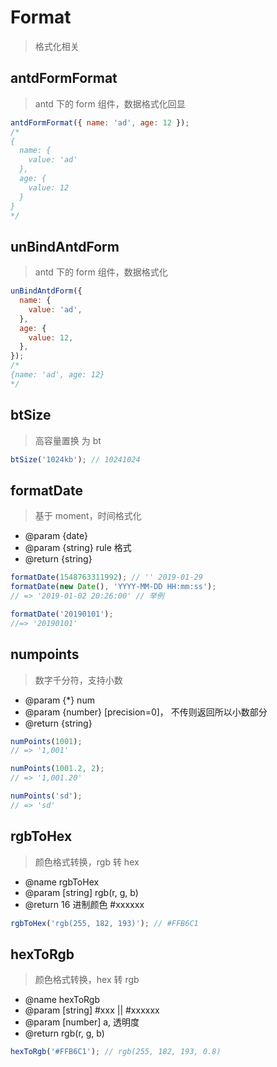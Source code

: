 # Format

> 格式化相关

## antdFormFormat

> antd 下的 form 组件，数据格式化回显

```js
antdFormFormat({ name: 'ad', age: 12 });
/*
{
  name: {
    value: 'ad'
  },
  age: {
    value: 12
  }
}
*/
```

## unBindAntdForm

> antd 下的 form 组件，数据格式化

```js
unBindAntdForm({
  name: {
    value: 'ad',
  },
  age: {
    value: 12,
  },
});
/*
{name: 'ad', age: 12}
*/
```

## btSize

> 高容量置换 为 bt

```js
btSize('1024kb'); // 10241024
```

## formatDate

> 基于 moment，时间格式化

- @param {date}
- @param {string} rule 格式
- @return {string}

```js
formatDate(1548763311992); // '' 2019-01-29
formatDate(new Date(), 'YYYY-MM-DD HH:mm:ss');
// => '2019-01-02 20:26:00' // 举例

formatDate('20190101');
//=> '20190101'
```

## numpoints

> 数字千分符，支持小数

- @param {\*} num
- @param {number} [precision=0]， 不传则返回所以小数部分
- @return {string}

```js
numPoints(1001);
// => '1,001'

numPoints(1001.2, 2);
// => '1,001.20'

numPoints('sd');
// => 'sd'
```

## rgbToHex

> 颜色格式转换，rgb 转 hex

- @name rgbToHex
- @param [string] rgb(r, g, b)
- @return 16 进制颜色 #xxxxxx

```js
rgbToHex('rgb(255, 182, 193)'); // #FFB6C1
```

## hexToRgb

> 颜色格式转换，hex 转 rgb

- @name hexToRgb
- @param [string] #xxx || #xxxxxx
- @param [number] a, 透明度
- @return rgb(r, g, b)

```js
hexToRgb('#FFB6C1'); // rgb(255, 182, 193, 0.8)
```
